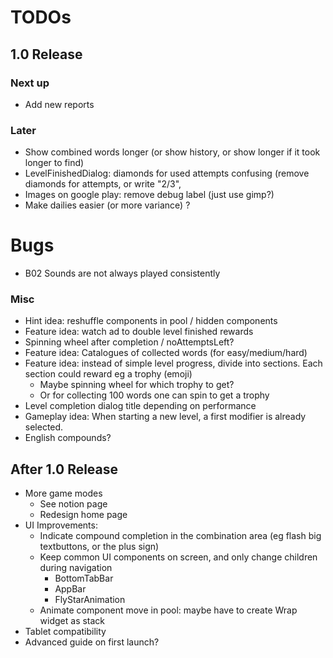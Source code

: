 # TODOs    
## 1.0 Release
### Next up
- Add new reports

### Later
- Show combined words longer (or show history, or show longer if it took longer to find)
- LevelFinishedDialog: diamonds for used attempts confusing (remove diamonds for attempts, or
  write "2/3", 
- Images on google play: remove debug label (just use gimp?)
- Make dailies easier (or more variance) ?


# Bugs
- B02 Sounds are not always played consistently


### Misc
- Hint idea: reshuffle components in pool / hidden components
- Feature idea: watch ad to double level finished rewards
- Spinning wheel after completion / noAttemptsLeft?
- Feature idea: Catalogues of collected words (for easy/medium/hard)
- Feature idea: instead of simple level progress, divide into sections. Each section could reward
  eg a trophy (emoji) 
  - Maybe spinning wheel for which trophy to get?
  - Or for collecting 100 words one can spin to get a trophy
- Level completion dialog title depending on performance
- Gameplay idea: When starting a new level, a first modifier is already selected.
- English compounds?


## After 1.0 Release
- More game modes
  - See notion page
  - Redesign home page
- UI Improvements:
  - Indicate compound completion in the combination area (eg flash big textbuttons, or the plus sign)
  - Keep common UI components on screen, and only change children during navigation
    - BottomTabBar
    - AppBar
    - FlyStarAnimation
  - Animate component move in pool: maybe have to create Wrap widget as stack
- Tablet compatibility
- Advanced guide on first launch?

